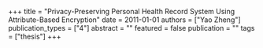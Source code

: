 +++
title = "Privacy-Preserving Personal Health Record System Using Attribute-Based Encryption"
date = 2011-01-01
authors = ["Yao Zheng"]
publication_types = ["4"]
abstract = ""
featured = false
publication = ""
tags = ["thesis"]
+++

